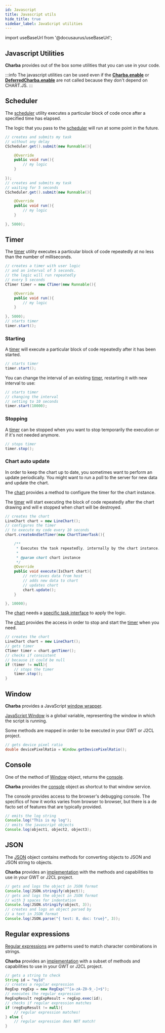 ```yaml
---
id: Javascript
title: Javascript utils
hide_title: true
sidebar_label: JavaScript utilities
---
```

import useBaseUrl from '@docusaurus/useBaseUrl';

## Javascript Utilities

**Charba** provides out of the box some utilities that you can use in your code.

:::info
The javascript utilities can be used even if the [**Charba.enable**](../getting-started/GettingStarted#embedded-resources) or [**DeferredCharba.enable**](../getting-started/GettingStarted#deferred-resources) are not called because they don't depend on CHART.JS.
:::

## Scheduler

The [scheduler](https://pepstock-org.github.io/Charba/5.4/org/pepstock/charba/client/utils/CScheduler.html) utility executes a particular block of code once after a specified time has elapsed. 

The logic that you pass to the [scheduler](https://pepstock-org.github.io/Charba/5.4/org/pepstock/charba/client/utils/CScheduler.html) will run at some point in the future. 

```java
// creates and submits my task
// without any delay
CScheduler.get().submit(new Runnable(){

	@Override
	public void run(){
		// my logic
	}
	
});
// creates and submits my task
// waiting for 5 seconds
CScheduler.get().submit(new Runnable(){

	@Override
	public void run(){
		// my logic
	}
	
}, 5000);
```

## Timer

The [timer](https://pepstock-org.github.io/Charba/5.4/org/pepstock/charba/client/utils/CTimer.html) utility executes a particular block of code repeatedly at no less than the number of milliseconds.

```java
// creates a timer with user logic
// and an interval of 5 seconds.
// the logic will run repeatedly
// every 5 seconds
CTimer timer = new CTimer(new Runnable(){

	@Override
	public void run(){
		// my logic
	}
	
}, 5000);
// starts timer
timer.start();
```

### Starting

A [timer](https://pepstock-org.github.io/Charba/5.4/org/pepstock/charba/client/utils/CTimer.html) will execute a particular block of code repeatedly after it has been started.

```java
// starts timer
timer.start();
```

You can change the interval of an existing [timer](https://pepstock-org.github.io/Charba/5.4/org/pepstock/charba/client/utils/CTimer.html), restarting it with new interval to use:

```java
// starts timer
// changing the interval 
// setting to 10 seconds
timer.start(10000);
```

### Stopping

A [timer](https://pepstock-org.github.io/Charba/5.4/org/pepstock/charba/client/utils/CTimer.html) can be stopped when you want to stop temporarily the execution or if it's not needed anymore.

```java
// stops timer
timer.stop();
```

### Chart auto update

In order to keep the chart up to date, you sometimes want to perform an update periodically. You might want to run a poll to the server for new data and update the chart.

The [chart](https://pepstock-org.github.io/Charba/5.4/org/pepstock/charba/client/AbstractChart.html) provides a method to configure the timer for the chart instance.

The [timer](https://pepstock-org.github.io/Charba/5.4/org/pepstock/charba/client/utils/CTimer.html) will start executing the block of code repeatedly after the chart drawing and will e stopped when chart will be destroyed.

```java
// creates the chart
LineChart chart = new LineChart();
// configures the timer
// to execute my code every 10 seconds 
chart.createAndSetTimer(new ChartTimerTask(){

	/**
	 * Executes the task repeatedly, internally by the chart instance. 
	 * 
	 * @param chart chart instance
	 */
	@Override
	public void execute(IsChart chart){
		// retrieves data from host
		// adds new data to chart
		// updates chart
		chart.update();
	}

}, 10000);
```

The [chart](https://pepstock-org.github.io/Charba/5.4/org/pepstock/charba/client/AbstractChart.html) needs a [specific task interface](https://pepstock-org.github.io/Charba/5.4/org/pepstock/charba/client/ChartTimerTask.html) to apply the logic.

The [chart](https://pepstock-org.github.io/Charba/5.4/org/pepstock/charba/client/AbstractChart.html) provides the access in order to stop and start the [timer](https://pepstock-org.github.io/Charba/5.4/org/pepstock/charba/client/utils/CTimer.html) when you need.

```java
// creates the chart
LineChart chart = new LineChart();
// gets timer
CTimer timer = chart.getTimer();
// checks if consistent
// because it could be null
if (timer != null){
	// stops the timer
	timer.stop();
}
```

## Window

**Charba** provides a JavaScript [window wrapper](https://pepstock-org.github.io/Charba/5.4/org/pepstock/charba/client/utils/Window.html).

[JavaScript Window](https://developer.mozilla.org/en-US/docs/Web/API/Window) is a global variable, representing the window in which the script is running.

Some methods are mapped in order to be executed in your GWT or J2CL project.

```java
// gets device pixel ratio
double devicePixelRatio = Window.getDevicePixelRatio();
```

## Console

One of the method of [Window](https://developer.mozilla.org/en-US/docs/Web/API/Window) object, returns the [console](https://developer.mozilla.org/en-US/docs/Web/API/console). 

**Charba** provides the [console](https://pepstock-org.github.io/Charba/5.4/org/pepstock/charba/client/utils/Console.html) object as shortcut to that window service.

The console provides access to the browser's debugging console. The specifics of how it works varies from browser to browser, but there is a de facto set of features that are typically provided.

```java
// emits the log string 
Console.log("This is my log");
// emits the javascript objects
Console.log(object1, object2, object3);
```

## JSON

The [JSON](https://developer.mozilla.org/en-US/docs/Web/JavaScript/Reference/Global_Objects/JSON) object contains methods for converting objects to JSON and JSON string to objects.

**Charba** provides an [implementation](https://pepstock-org.github.io/Charba/5.4/org/pepstock/charba/client/utils/JSON.html) with the methods and capabilities to use in your GWT or J2CL project.

```java
// gets and logs the object in JSON format
Console.log(JSON.stringify(object));
// gets and logs the object in JSON format
// with 3 spaces for indentation
Console.log(JSON.stringify(object, 3));
// creates and logs an object parsed by 
// a text in JSON format
Console.log(JSON.parse("{ test: 8, doc: true}", 3));
```

## Regular expressions

[Regular expressions](https://developer.mozilla.org/en-US/docs/Web/JavaScript/Reference/Global_Objects/RegExp) are patterns used to match character combinations in strings. 

**Charba** provides an [implementation](https://pepstock-org.github.io/Charba/5.4/org/pepstock/charba/client/utils/RegExp.html) with a subset of methods and capabilities to use in your GWT or J2CL project.

```java
// gets a string to check
String id = "myId"
// creates a regular expression
RegExp regExp = new RegExp("^[a-zA-Z0-9_-]+$");
// executes the regular expression
RegExpResult regExpResult = regExp.exec(id);
// checks if regular expression matches
if (regExpResult != null){
	// regular expression matches!
} else {
	// regular expression does NOT match!
}
```
